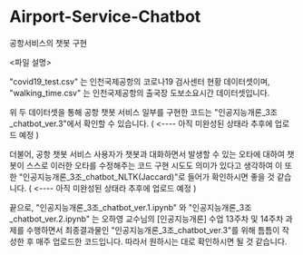 # Airport-Service-Chatbot
공항서비스의 챗봇 구현


<파일 설명> 


"covid19_test.csv" 는 인천국제공항의 코로나19 검사센터 현황 데이터셋이며, 
"walking_time.csv" 는 인천국제공항의 출국장 도보소요시간 데이터셋입니다. 


위 두 데이터셋을 통해 공항 챗봇 서비스 일부를 구현한 코드는 "인공지능개론_3조_chatbot_ver.3"에서 확인할 수 있습니다. ( <---- 아직 미완성된 상태라 추후에 업로드 예정 )


더불어, 공항 챗봇 서비스 사용자가 챗봇과 대화하면서 발생할 수 있는 오타에 대하여 챗봇이 스스로 이러한 오타를 수정해주는 코드 구현 시도도 의미가 있다고 생각하여 
이 또한 "인공지능개론_3조_chatbot_NLTK(Jaccard)"로 들어가 확인하시면 좋을 것 같습니다. ( <---- 아직 미완성된 상태라 추후에 업로드 예정 )



끝으로, "인공지능개론_3조_chatbot_ver.1.ipynb" 와 "인공지능개론_3조_chatbot_ver.2.ipynb" 는 
오하영 교수님의 [인공지능개론] 수업 13주차 및 14주차 과제를 수행하면서 
최종결과물인 "인공지능개론_3조_chatbot_ver.3"를 위해 틈틈이 작성한 후 매주 업로드한 코드입니다. 
따라서 원하시는 대로 확인하시면 될 것 같습니다.
